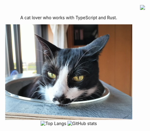 <div align="right">
  <img src="https://komarev.com/ghpvc/?username=katayama8000" />
</div>

<div align="center">
  <p>
    A cat lover who works with TypeScript and Rust.
  </p>
  <img
    src="img/moufu.jpg"
    alt="moufu"
    width="420"
  />
</div>

<div align="center"> 
  <img 
    alt="Top Langs" 
    height="150px" 
    src="https://github-readme-stats.vercel.app/api?username=katayama8000&theme=codeSTACKr&layout=compact&border_color=574666" 
  />
  <img 
    alt="GitHub stats" 
    height="150px" 
    src="https://github-readme-stats.vercel.app/api/top-langs/?username=katayama8000&theme=codeSTACKr&layout=compact&border_color=574666" 
  />
</div>